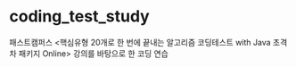 # coding_test_study
패스트캠퍼스 <핵심유형 20개로 한 번에 끝내는 알고리즘 코딩테스트 with Java 초격차 패키지 Online> 강의를 바탕으로 한 코딩 연습
